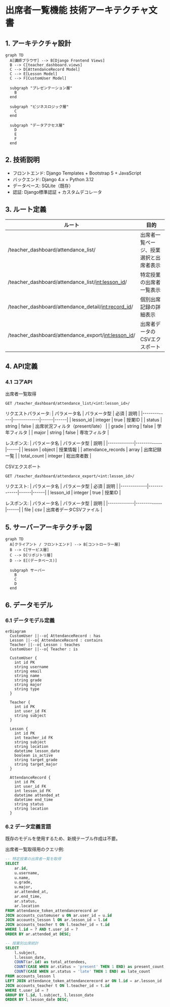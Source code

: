 # 出席者一覧機能 技術アーキテクチャ文書

## 1. アーキテクチャ設計

```mermaid
graph TD
  A[講師ブラウザ] --> B[Django Frontend Views]
  B --> C[teacher_dashboard.views]
  C --> D[AttendanceRecord Model]
  C --> E[Lesson Model]
  C --> F[CustomUser Model]
  
  subgraph "プレゼンテーション層"
    B
  end
  
  subgraph "ビジネスロジック層"
    C
  end
  
  subgraph "データアクセス層"
    D
    E
    F
  end
```

## 2. 技術説明
- フロントエンド: Django Templates + Bootstrap 5 + JavaScript
- バックエンド: Django 4.x + Python 3.12
- データベース: SQLite（既存）
- 認証: Django標準認証 + カスタムデコレータ

## 3. ルート定義
| ルート | 目的 |
|--------|------|
| /teacher_dashboard/attendance_list/ | 出席者一覧ページ、授業選択と出席者表示 |
| /teacher_dashboard/attendance_list/<int:lesson_id>/ | 特定授業の出席者一覧表示 |
| /teacher_dashboard/attendance_detail/<int:record_id>/ | 個別出席記録の詳細表示 |
| /teacher_dashboard/attendance_export/<int:lesson_id>/ | 出席者データのCSVエクスポート |

## 4. API定義

### 4.1 コアAPI

出席者一覧取得
```
GET /teacher_dashboard/attendance_list/<int:lesson_id>/
```

リクエストパラメータ:
| パラメータ名 | パラメータ型 | 必須 | 説明 |
|-------------|-------------|------|------|
| lesson_id | integer | true | 授業ID |
| status | string | false | 出席状況フィルタ（present/late） |
| grade | string | false | 学年フィルタ |
| major | string | false | 専攻フィルタ |

レスポンス:
| パラメータ名 | パラメータ型 | 説明 |
|-------------|-------------|------|
| lesson | object | 授業情報 |
| attendance_records | array | 出席記録一覧 |
| total_count | integer | 総出席者数 |

CSVエクスポート
```
GET /teacher_dashboard/attendance_export/<int:lesson_id>/
```

リクエスト:
| パラメータ名 | パラメータ型 | 必須 | 説明 |
|-------------|-------------|------|------|
| lesson_id | integer | true | 授業ID |

レスポンス:
| パラメータ名 | パラメータ型 | 説明 |
|-------------|-------------|------|
| file | csv | 出席者データCSVファイル |

## 5. サーバーアーキテクチャ図

```mermaid
graph TD
  A[クライアント / フロントエンド] --> B[コントローラー層]
  B --> C[サービス層]
  C --> D[リポジトリ層]
  D --> E[(データベース)]
  
  subgraph サーバー
    B
    C
    D
  end
```

## 6. データモデル

### 6.1 データモデル定義

```mermaid
erDiagram
  CustomUser ||--o{ AttendanceRecord : has
  Lesson ||--o{ AttendanceRecord : contains
  Teacher ||--o{ Lesson : teaches
  CustomUser ||--o{ Teacher : is
  
  CustomUser {
    int id PK
    string username
    string email
    string name
    string grade
    string major
    string type
  }
  
  Teacher {
    int id PK
    int user_id FK
    string subject
  }
  
  Lesson {
    int id PK
    int teacher_id FK
    string subject
    string location
    datetime lesson_date
    boolean is_active
    string target_grade
    string target_major
  }
  
  AttendanceRecord {
    int id PK
    int user_id FK
    int lesson_id FK
    datetime attended_at
    datetime end_time
    string status
    string location
  }
```

### 6.2 データ定義言語

既存のモデルを使用するため、新規テーブル作成は不要。

出席者一覧取得用のクエリ例:
```sql
-- 特定授業の出席者一覧を取得
SELECT 
    ar.id,
    u.username,
    u.name,
    u.grade,
    u.major,
    ar.attended_at,
    ar.end_time,
    ar.status,
    ar.location
FROM attendance_token_attendancerecord ar
JOIN accounts_customuser u ON ar.user_id = u.id
JOIN accounts_lesson l ON ar.lesson_id = l.id
JOIN accounts_teacher t ON l.teacher_id = t.id
WHERE l.id = ? AND t.user_id = ?
ORDER BY ar.attended_at DESC;

-- 授業別出席統計
SELECT 
    l.subject,
    l.lesson_date,
    COUNT(ar.id) as total_attendees,
    COUNT(CASE WHEN ar.status = 'present' THEN 1 END) as present_count,
    COUNT(CASE WHEN ar.status = 'late' THEN 1 END) as late_count
FROM accounts_lesson l
LEFT JOIN attendance_token_attendancerecord ar ON l.id = ar.lesson_id
JOIN accounts_teacher t ON l.teacher_id = t.id
WHERE t.user_id = ?
GROUP BY l.id, l.subject, l.lesson_date
ORDER BY l.lesson_date DESC;
```